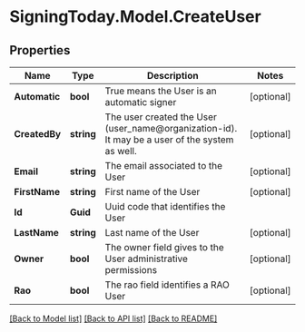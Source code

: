 
# SigningToday.Model.CreateUser

## Properties

Name | Type | Description | Notes
------------ | ------------- | ------------- | -------------
**Automatic** | **bool** | True means the User is an automatic signer | [optional] 
**CreatedBy** | **string** | The user created the User (user_name@organization-id). It may be a user of the system as well. | [optional] 
**Email** | **string** | The email associated to the User | [optional] 
**FirstName** | **string** | First name of the User | [optional] 
**Id** | **Guid** | Uuid code that identifies the User | 
**LastName** | **string** | Last name of the User | [optional] 
**Owner** | **bool** | The owner field gives to the User administrative permissions | [optional] 
**Rao** | **bool** | The rao field identifies a RAO User | [optional] 

[[Back to Model list]](../README.md#documentation-for-models)
[[Back to API list]](../README.md#documentation-for-api-endpoints)
[[Back to README]](../README.md)

